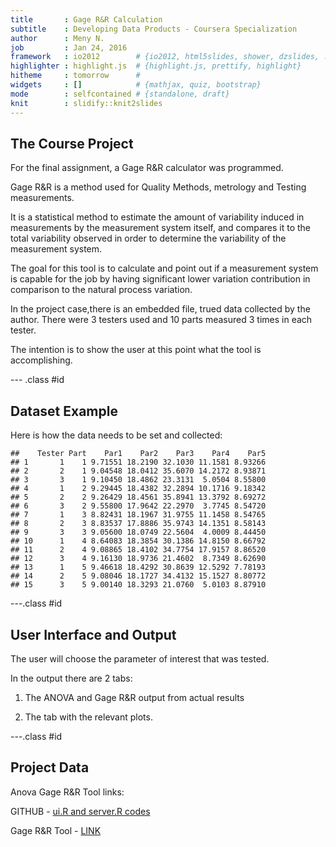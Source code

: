 ```yaml
---
title       : Gage R&R Calculation
subtitle    : Developing Data Products - Coursera Specialization
author      : Meny N.
job         : Jan 24, 2016
framework   : io2012        # {io2012, html5slides, shower, dzslides, ...}
highlighter : highlight.js  # {highlight.js, prettify, highlight}
hitheme     : tomorrow      # 
widgets     : []            # {mathjax, quiz, bootstrap}
mode        : selfcontained # {standalone, draft}
knit        : slidify::knit2slides
---
```


## The Course Project

For the final assignment, a Gage R&R calculator was programmed.

Gage R&R is a method used for Quality Methods, metrology and Testing measurements.

It is a statistical method to estimate the amount of variability induced in measurements by the measurement system itself, and compares it to the total variability observed in order to determine the variability of the measurement system.

The goal for this tool is to calculate and point out if a measurement system is capable for the job by having significant lower variation contribution in comparison to the natural process variation.

In the project case,there is an embedded file, trued data collected by the author. There were 3 testers used and 10 parts measured 3 times in each tester.

The intention is to show the user at this point what the tool is accomplishing.


--- .class #id 

## Dataset Example

Here is how the data needs to be set and collected:


```
##    Tester Part    Par1    Par2    Par3    Par4    Par5
## 1       1    1 9.71551 18.2190 32.1030 11.1581 8.93266
## 2       2    1 9.04548 18.0412 35.6070 14.2172 8.93871
## 3       3    1 9.10450 18.4862 23.3131  5.0504 8.55800
## 4       1    2 9.29445 18.4382 32.2894 10.1716 9.18342
## 5       2    2 9.26429 18.4561 35.8941 13.3792 8.69272
## 6       3    2 9.55800 17.9642 22.2970  3.7745 8.54720
## 7       1    3 8.82431 18.1967 31.9755 11.1458 8.54765
## 8       2    3 8.83537 17.8886 35.9743 14.1351 8.58143
## 9       3    3 9.05600 18.0749 22.5604  4.0009 8.44450
## 10      1    4 8.64083 18.3854 30.1386 14.8150 8.66792
## 11      2    4 9.08865 18.4102 34.7754 17.9157 8.86520
## 12      3    4 9.16130 18.9736 21.4602  8.7349 8.62690
## 13      1    5 9.46618 18.4292 30.8639 12.5292 7.78193
## 14      2    5 9.08046 18.1727 34.4132 15.1527 8.80772
## 15      3    5 9.00140 18.3293 21.0760  5.0103 8.87910
```


---.class #id

## User Interface and Output

The user will choose the parameter of interest that was tested.

In the output there are 2 tabs:

1. The ANOVA and Gage R&R output from actual results

2. The tab with the relevant plots.

---.class #id

## Project Data

Anova Gage R&R Tool links:

GITHUB - [ui.R and server.R codes](https://github.com/Meny007/DevelopingDataProducts)

Gage R&R Tool - [LINK](https://menynh.shinyapps.io/gageRRcalc/)
